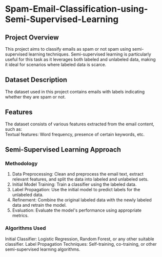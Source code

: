 # Spam-Email-Classification-using-Semi-Supervised-Learning

## Project Overview
This project aims to classify emails as spam or not spam using semi-supervised learning techniques. Semi-supervised learning is particularly useful for this task as it leverages both labeled and unlabeled data, making it ideal for scenarios where labeled data is scarce.

## Dataset Description
The dataset used in this project contains emails with labels indicating whether they are spam or not. 

## Features
The dataset consists of various features extracted from the email content, such as:<br/>
Textual features: Word frequency, presence of certain keywords, etc.

## Semi-Supervised Learning Approach
### Methodology
1. Data Preprocessing: Clean and preprocess the email text, extract relevant features, and split the data into labeled and unlabeled sets.
2. Initial Model Training: Train a classifier using the labeled data.
3. Label Propagation: Use the initial model to predict labels for the unlabeled data.
4. Refinement: Combine the original labeled data with the newly labeled data and retrain the model.
5. Evaluation: Evaluate the model's performance using appropriate metrics.

### Algorithms Used
Initial Classifier: Logistic Regression, Random Forest, or any other suitable classifier.
Label Propagation Techniques: Self-training, co-training, or other semi-supervised learning algorithms.
